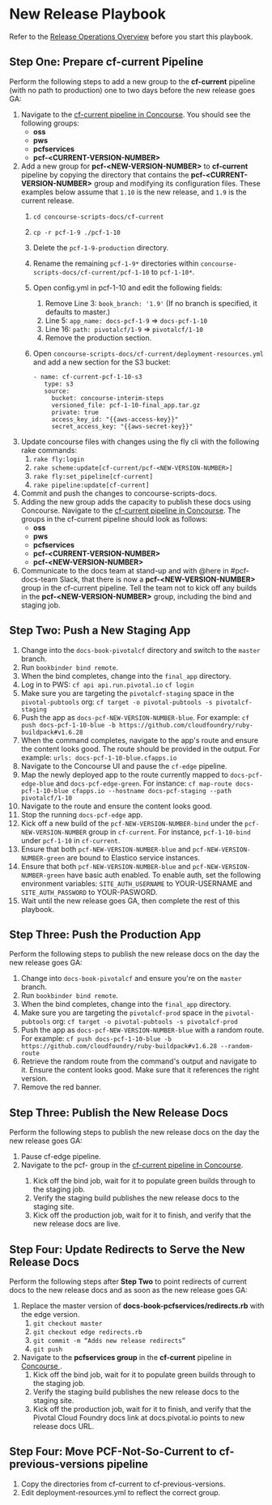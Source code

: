 # New Release Playbook

Refer to the [Release Operations Overview](https://github.com/pivotal-cf-experimental/docs-utility-scripts/blob/master/docs-ops-docs/release-operations-overview.md) before you start this playbook.

## Step One: Prepare cf-current Pipeline

Perform the following steps to add a new group to the **cf-current** pipeline (with no path to production) one to two days before the new release goes GA:

1. Navigate to the [cf-current pipeline in Concourse](https://p-concourse.wings.cf-app.com/teams/system-team-docs-docs-1-88aa/pipelines/cf-current). You should see the following groups: 
	* **oss**
	* **pws**
	* **pcfservices**
	* **pcf-\<CURRENT-VERSION-NUMBER>**
1. Add a new group for **pcf-\<NEW-VERSION-NUMBER>** to **cf-current** pipeline by copying the directory that contains the **pcf-\<CURRENT-VERSION-NUMBER>** group and modifying its configuration files. These examples below assume that `1.10` is the new release, and `1.9` is the current release. 
	1. `cd concourse-scripts-docs/cf-current`
	1. `cp -r pcf-1-9 ./pcf-1-10`
	1. Delete the `pcf-1-9-production` directory.
	1. Rename the remaining `pcf-1-9*` directories within `concourse-scripts-docs/cf-current/pcf-1-10` to `pcf-1-10*`.
	1. Open config.yml in pcf-1-10 and edit the following fields:
		1. Remove Line 3: `book_branch: '1.9'`
(If no branch is specified, it defaults to master.)
		1. Line 5: `app_name: docs-pcf-1-9` => `docs-pcf-1-10`
		1. Line 16: `path: pivotalcf/1-9` => `pivotalcf/1-10`
		1. Remove the production section.
	1. Open `concourse-scripts-docs/cf-current/deployment-resources.yml` and add a new section for the S3 bucket:

		```
		- name: cf-current-pcf-1-10-s3
		   type: s3
		   source:
		     bucket: concourse-interim-steps
		     versioned_file: pcf-1-10-final_app.tar.gz
		     private: true
		     access_key_id: "{{aws-access-key}}"
		     secret_access_key: "{{aws-secret-key}}"
		```
1. Update concourse files with changes using the fly cli with the following rake commands:
	1. `rake fly:login`
	1. `rake scheme:update[cf-current/pcf-<NEW-VERSION-NUMBER>]`
	1. `rake fly:set_pipeline[cf-current]`
	1. `rake pipeline:update[cf-current]`
1. Commit and push the changes to concourse-scripts-docs.
1. Adding the new group adds the capacity to publish these docs using Concourse. Navigate to the [cf-current pipeline in Concourse](https://p-concourse.wings.cf-app.com/teams/system-team-docs-docs-1-88aa/pipelines/cf-current). The groups in the cf-current pipeline should look as follows:
	* **oss**
	* **pws**
	* **pcfservices**
	* **pcf-\<CURRENT-VERSION-NUMBER>**
	* **pcf-\<NEW-VERSION-NUMBER>**
1. Communicate to the docs team at stand-up and with @here in #pcf-docs-team Slack, that there is now a **pcf-\<NEW-VERSION-NUMBER>** group in the cf-current pipeline. Tell the team not to kick off any builds in the **pcf-\<NEW-VERSION-NUMBER>** group, including the bind and staging job.

## Step Two: Push a New Staging App

1. Change into the `docs-book-pivotalcf` directory and switch to the `master` branch.
1. Run `bookbinder bind remote`.
1. When the bind completes, change into the `final_app` directory.
1. Log in to PWS:
	`cf api api.run.pivotal.io`
	`cf login`
1. Make sure you are targeting the `pivotalcf-staging` space in the `pivotal-pubtools` org:
	`cf target -o pivotal-pubtools -s pivotalcf-staging`
1. Push the app as `docs-pcf-NEW-VERSION-NUMBER-blue`. For example:
	`cf push docs-pcf-1-10-blue -b https://github.com/cloudfoundry/ruby-buildpack#v1.6.28`
1. When the command completes, navigate to the app's route and ensure the content looks good. The route should be provided in the output. For example:
	`urls: docs-pcf-1-10-blue.cfapps.io`
1. Navigate to the Concourse UI and pause the `cf-edge` pipeline.
1. Map the newly deployed app to the route currently mapped to `docs-pcf-edge-blue` and `docs-pcf-edge-green`. For instance:
	`cf map-route docs-pcf-1-10-blue cfapps.io --hostname docs-pcf-staging --path pivotalcf/1-10`
1. Navigate to the route and ensure the content looks good.
1. Stop the running `docs-pcf-edge` app.
1. Kick off a new build of the `pcf-NEW-VERSION-NUMBER-bind` under the `pcf-NEW-VERSION-NUMBER` group in `cf-current`. For instance, `pcf-1-10-bind` under `pcf-1-10` in `cf-current`.
1. Ensure that both `pcf-NEW-VERSION-NUMBER-blue` and `pcf-NEW-VERSION-NUMBER-green` are bound to Elastico service instances.
1. Ensure that both `pcf-NEW-VERSION-NUMBER-blue` and `pcf-NEW-VERSION-NUMBER-green` have basic auth enabled. To enable auth, set the following environment variables: `SITE_AUTH_USERNAME` to YOUR-USERNAME and `SITE_AUTH_PASSWORD` to YOUR-PASWORD.
1. Wait until the new release goes GA, then complete the rest of this playbook.

## Step Three: Push the Production App

Perform the following steps to publish the new release docs on the day the new release goes GA:

1. Change into `docs-book-pivotalcf` and ensure you're on the `master` branch.
1. Run `bookbinder bind remote`.
1. When the bind completes, change into the `final_app` directory.
1. Make sure you are targeting the `pivotalcf-prod` space in the `pivotal-pubtools` org:
	`cf target -o pivotal-pubtools -s pivotalcf-prod`
1. Push the app as `docs-pcf-NEW-VERSION-NUMBER-blue` with a random route. For example:
	`cf push docs-pcf-1-10-blue -b https://github.com/cloudfoundry/ruby-buildpack#v1.6.28 --random-route`
1. Retrieve the random route from the command's output and navigate to it. Ensure the content looks good. Make sure that it references the right version.
1. Remove the red banner.

## Step Three: Publish the New Release Docs

Perform the following steps to publish the new release docs on the day the new release goes GA:

1. Pause cf-edge pipeline.
1. Navigate to the pcf-<NEW-VERSION-NUMBER> group in the [cf-current pipeline in Concourse](https://p-concourse.wings.cf-app.com/teams/system-team-docs-docs-1-88aa/pipelines/cf-current). 
	1. Kick off the bind job, wait for it to populate green builds through to the staging job.
	1. Verify the staging build publishes the new release docs to the staging site.
	1. Kick off the production job, wait for it to finish, and verify that the new release docs are live. 

## Step Four: Update Redirects to Serve the New Release Docs 

Perform the following steps after **Step Two** to point redirects of current docs to the new release docs and as soon as the new release goes GA:

1. Replace the master version of **docs-book-pcfservices/redirects.rb** with the edge version.
	1. `git checkout master`
	1. `git checkout edge redirects.rb`
	1. `git commit -m “Adds new release redirects”`
	1. `git push`
1. Navigate to the **pcfservices group** in the **cf-current** pipeline in [Concourse ](https://p-concourse.wings.cf-app.com/teams/system-team-docs-docs-1-88aa/pipelines/cf-current?groups=pcfservices). 
	1. Kick off the bind job, wait for it to populate green builds through to the staging job.
	1. Verify the staging build publishes the new release docs to the staging site.
	1. Kick off the production job, wait for it to finish, and verify that the Pivotal Cloud Foundry docs link at docs.pivotal.io points to new release docs URL. 

## Step Four: Move PCF-Not-So-Current to cf-previous-versions pipeline

1. Copy the directories from cf-current to cf-previous-versions.
1. Edit deployment-resources.yml to reflect the correct group.
